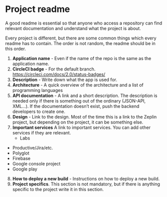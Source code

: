 # Project readme

A good readme is essential so that anyone who access a repository can find relevant documentation and understand what the project is about.

Every project is different, but there are some common things which every readme has to contain. The order is not random, the readme should be in this order. 

1. **Application name** - Even if the name of the repo is the same as the application name. 
2. **CircleCI badge** - For the default branch. https://circleci.com/docs/2.0/status-badges/
3. **Description** - Write down what the app is used for. 
4. **Architecture** - A quick overview of the architecture and a list of programming languages
5. **API documentation** - A link and a short description. The description is needed only if there is something out of the ordinary (JSON-API, XML…). If the documentation doesn’t exist, push the backend developers to create one. 
6. **Design** - Link to the design. Most of the time this is a link to the Zeplin project, but depending on the project, it can be something else.
7. **Important services**
A link to important services. You can add other services if they are relevant.
	* Labs
  * Productive/Jira/etc.
  * Polyglot
  * Firebase
  * Google console project
  * Google play  
8. **How to deploy a new build** - Instructions on how to deploy a new build.
9. **Project specifics**. This section is not mandatory, but if there is anything specific to the project write it in this section.
